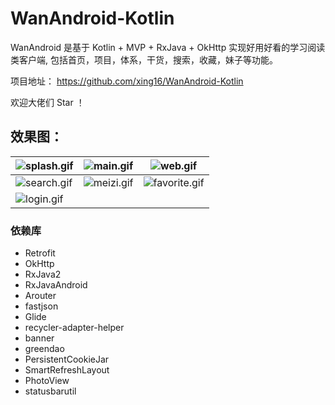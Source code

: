 # WanAndroid-Kotlin
WanAndroid 是基于 Kotlin + MVP + RxJava + OkHttp 实现好用好看的学习阅读类客户端, 包括首页，项目，体系，干货，搜索，收藏，妹子等功能。

项目地址： https://github.com/xing16/WanAndroid-Kotlin

欢迎大佬们 Star ！

## 效果图：

| ![splash.gif](https://upload-images.jianshu.io/upload_images/9057812-03193cf6d8770697.gif?imageMogr2/auto-orient/strip) | ![main.gif](https://upload-images.jianshu.io/upload_images/9057812-9e92d54348dc8e90.gif?imageMogr2/auto-orient/strip) | ![web.gif](https://upload-images.jianshu.io/upload_images/9057812-623696977a6cad68.gif?imageMogr2/auto-orient/strip) |
| ------------------------------------------------------------ | ------------------------------------------------------------ | ------------------------------------------------------------ |
| ![search.gif](https://upload-images.jianshu.io/upload_images/9057812-e399263f14854c5c.gif?imageMogr2/auto-orient/strip) | ![meizi.gif](https://upload-images.jianshu.io/upload_images/9057812-852fac93d1fbc792.gif?imageMogr2/auto-orient/strip) | ![favorite.gif](https://upload-images.jianshu.io/upload_images/9057812-35721196030cf66e.gif?imageMogr2/auto-orient/strip) |
| ![login.gif](https://upload-images.jianshu.io/upload_images/9057812-534ebdaa276af212.gif?imageMogr2/auto-orient/strip) |                                                              |                                                              |



### 依赖库

- Retrofit
- OkHttp
- RxJava2
- RxJavaAndroid
- Arouter
- fastjson
- Glide
- recycler-adapter-helper
- banner
- greendao
- PersistentCookieJar
- SmartRefreshLayout
- PhotoView
- statusbarutil
